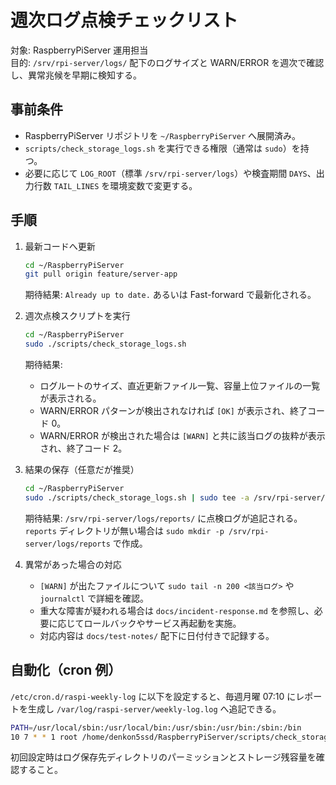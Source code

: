 # 週次ログ点検チェックリスト

対象: RaspberryPiServer 運用担当  
目的: `/srv/rpi-server/logs/` 配下のログサイズと WARN/ERROR を週次で確認し、異常兆候を早期に検知する。

## 事前条件

- RaspberryPiServer リポジトリを `~/RaspberryPiServer` へ展開済み。
- `scripts/check_storage_logs.sh` を実行できる権限（通常は `sudo`）を持つ。
- 必要に応じて `LOG_ROOT`（標準 `/srv/rpi-server/logs`）や検査期間 `DAYS`、出力行数 `TAIL_LINES` を環境変数で変更する。

## 手順

1. 最新コードへ更新  
   ```bash
   cd ~/RaspberryPiServer
   git pull origin feature/server-app
   ```
   期待結果: `Already up to date.` あるいは Fast-forward で最新化される。

2. 週次点検スクリプトを実行  
   ```bash
   cd ~/RaspberryPiServer
   sudo ./scripts/check_storage_logs.sh
   ```
   期待結果:  
   - ログルートのサイズ、直近更新ファイル一覧、容量上位ファイルの一覧が表示される。  
   - WARN/ERROR パターンが検出されなければ `[OK]` が表示され、終了コード 0。  
   - WARN/ERROR が検出された場合は `[WARN]` と共に該当ログの抜粋が表示され、終了コード 2。

3. 結果の保存（任意だが推奨）  
   ```bash
   cd ~/RaspberryPiServer
   sudo ./scripts/check_storage_logs.sh | sudo tee -a /srv/rpi-server/logs/reports/weekly-log-$(date +%Y%m%d).log
   ```
   期待結果: `/srv/rpi-server/logs/reports/` に点検ログが追記される。`reports` ディレクトリが無い場合は `sudo mkdir -p /srv/rpi-server/logs/reports` で作成。

4. 異常があった場合の対応  
   - `[WARN]` が出たファイルについて `sudo tail -n 200 <該当ログ>` や `journalctl` で詳細を確認。  
   - 重大な障害が疑われる場合は `docs/incident-response.md` を参照し、必要に応じてロールバックやサービス再起動を実施。  
   - 対応内容は `docs/test-notes/` 配下に日付付きで記録する。

## 自動化（cron 例）

`/etc/cron.d/raspi-weekly-log` に以下を設定すると、毎週月曜 07:10 にレポートを生成し `/var/log/raspi-server/weekly-log.log` へ追記できる。

```bash
PATH=/usr/local/sbin:/usr/local/bin:/usr/sbin:/usr/bin:/sbin:/bin
10 7 * * 1 root /home/denkon5ssd/RaspberryPiServer/scripts/check_storage_logs.sh >> /var/log/raspi-server/weekly-log.log 2>&1
```

初回設定時はログ保存先ディレクトリのパーミッションとストレージ残容量を確認すること。
